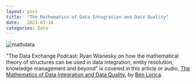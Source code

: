 ```yaml
---
layout: post
title:  "The Mathematics of Data Integration and Data Qualit‪y"
date:   2021-03-18
categories: Data 
---
```


![mathdata](https://i1.wp.com/thedataexchange.media/wp-content/uploads/2021/03/book-4126483_1280.jpg?fit=560%2C209&ssl=1)

"The Data Exchange Podcast: Ryan Wisnesky on how the mathematical theory of structures can be used in data integration, entity resolution, knowledge management and beyond” is covered in this article or audio, [The Mathematics of Data Integration and Data Qualit‪y][The Data Exchange], by [Ben Lorica](https://twitter.com/bigdata?ref_src=twsrc%5Egoogle%7Ctwcamp%5Eserp%7Ctwgr%5Eauthor).

[The Data Exchange]: https://thedataexchange.media/the-mathematics-of-data-integration/
